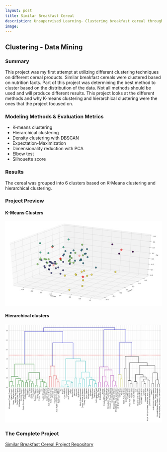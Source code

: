 ```yaml
---
layout: post
title: Similar Breakfast Cereal
description: Unsupervised Learning- Clustering breakfast cereal through different methods.
image:
---
```



## Clustering - Data Mining

### Summary
This project was my first attempt at utilizing different clustering techniques on different cereal products. Similar breakfast cereals were clustered based on nutrition facts. Part of this project was determining the best method to cluster based on the distribution of the data. Not all methods should be used and will produce different results. This project looks at the different methods and why K-means clustering and hierarchical clustering were the ones that the project focused on.


### Modeling Methods & Evaluation Metrics
* K-means clustering
* Hierarchical clustering
* Density clustering with DBSCAN
* Expectation-Maximization
* Dimensionality reduction with PCA
* Elbow test
* Silhouette score

### Results
The cereal was grouped into 6 clusters based on K-Means clustering and hierarchical clustering.

### Project Preview

#### K-Means Clusters
![K-Means Clustering](/assets/images/cerealkmeans.jpg)

#### Hierarchical clusters
![Hierarchical Clustering](/assets/images/cerealh.jpg)

### The Complete Project
[Similar Breakfast Cereal Project Repository](https://github.com/Torreylee1028/Similar-Breakfast-Cereal)

